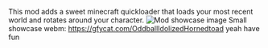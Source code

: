 This mod adds a sweet minecraft quickloader that loads your most recent world and rotates around your character.
![Mod showcase image](https://i.imgur.com/pV0MJNE.png)
Small showcase webm:
https://gfycat.com/OddballIdolizedHornedtoad
yeah have fun
